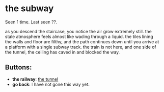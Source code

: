 # the subway

Seen 1 time. Last seen ??.

as you descend the staircase, you notice the air grow extremely still. the stale atmosphere feels almost like wading through a liquid. the tiles lining the walls and floor are filthy, and the path continues down until you arrive at a platform with a single subway track. the train is not here, and one side of the tunnel, the ceiling has caved in and blocked the way.

## Buttons:

- **the railway**: [the tunnel](the-tunnel-Nub6xaj.md)
- **go back**: I have not gone this way yet.